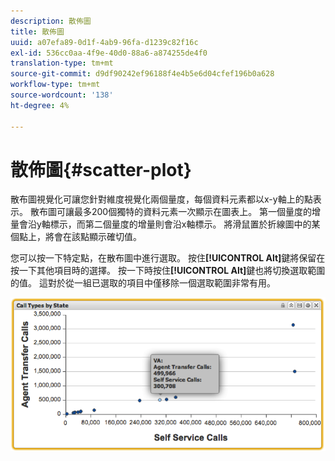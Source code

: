 ```yaml
---
description: 散佈圖
title: 散佈圖
uuid: a07efa89-0d1f-4ab9-96fa-d1239c82f16c
exl-id: 536cc0aa-4f9e-40d0-88a6-a874255de4f0
translation-type: tm+mt
source-git-commit: d9df90242ef96188f4e4b5e6d04cfef196b0a628
workflow-type: tm+mt
source-wordcount: '138'
ht-degree: 4%

---
```


# 散佈圖{#scatter-plot}

散布圖視覺化可讓您針對維度視覺化兩個量度，每個資料元素都以x-y軸上的點表示。 散布圖可讓最多200個獨特的資料元素一次顯示在圖表上。 第一個量度的增量會沿y軸標示，而第二個量度的增量則會沿x軸標示。 將滑鼠置於折線圖中的某個點上，將會在該點顯示確切值。

您可以按一下特定點，在散布圖中進行選取。 按住&#x200B;**[!UICONTROL Alt]**&#x200B;鍵將保留在按一下其他項目時的選擇。 按一下時按住&#x200B;**[!UICONTROL Alt]**&#x200B;鍵也將切換選取範圍的值。 這對於從一組已選取的項目中僅移除一個選取範圍非常有用。

![](assets/scatter_plot.png)
